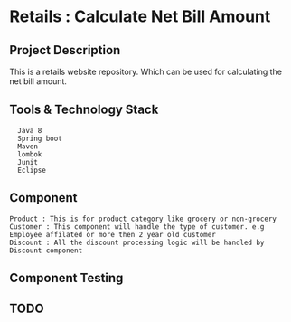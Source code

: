 # Retails : Calculate Net Bill Amount

## Project Description
This is a retails website repository. Which can be used for calculating the net bill amount. 


## Tools & Technology Stack

	  Java 8
	  Spring boot
	  Maven
	  lombok
	  Junit
	  Eclipse  
	  

## Component 
	Product : This is for product category like grocery or non-grocery
	Customer : This component will handle the type of customer. e.g Employee affilated or more then 2 year old customer
	Discount : All the discount processing logic will be handled by Discount component 
	
## Component Testing
	
## TODO
